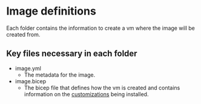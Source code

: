 # Image definitions
Each folder contains the information to create a vm where the image will be created from.
## Key files necessary in each folder
- image.yml
    - The metadata for the image.
- image.bicep
    - The bicep file that defines how the vm is created and contains information on the [customizations](\scripts) being installed.